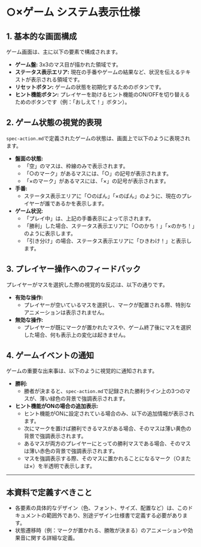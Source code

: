 # ○×ゲーム システム表示仕様

## 1. 基本的な画面構成
ゲーム画面は、主に以下の要素で構成されます。

- **ゲーム盤:** 3x3のマス目が描かれた領域です。
- **ステータス表示エリア:** 現在の手番やゲームの結果など、状況を伝えるテキストが表示される領域です。
- **リセットボタン:** ゲームの状態を初期化するためのボタンです。
- **ヒント機能ボタン:** プレイヤーを助けるヒント機能のON/OFFを切り替えるためのボタンです（例：「おしえて！」ボタン）。

## 2. ゲーム状態の視覚的表現
`spec-action.md`で定義されたゲームの状態は、画面上で以下のように表現されます。

- **盤面の状態:**
  - 「空」のマスは、枠線のみで表示されます。
  - 「○のマーク」があるマスには、「○」の記号が表示されます。
  - 「×のマーク」があるマスには、「×」の記号が表示されます。
- **手番:**
  - ステータス表示エリアに「○のばん」「×のばん」のように、現在のプレイヤーが誰であるかを表示します。
- **ゲーム状況:**
  - 「プレイ中」は、上記の手番表示によって示されます。
  - 「勝利」した場合、ステータス表示エリアに「○のかち！」「×のかち！」のように表示します。
  - 「引き分け」の場合、ステータス表示エリアに「ひきわけ！」と表示します。

## 3. プレイヤー操作へのフィードバック
プレイヤーがマスを選択した際の視覚的な反応は、以下の通りです。

- **有効な操作:**
  - プレイヤーが空いているマスを選択し、マークが配置される際、特別なアニメーションは表示されません。
- **無効な操作:**
  - プレイヤーが既にマークが置かれたマスや、ゲーム終了後にマスを選択した場合、何も表示上の変化は起きません。

## 4. ゲームイベントの通知
ゲームの重要な出来事は、以下のように視覚的に通知されます。

- **勝利:**
  - 勝者が決まると、`spec-action.md`で記録された勝利ライン上の3つのマスが、薄い緑色の背景で強調表示されます。
- **ヒント機能がONの場合の追加表示:**
  - ヒント機能がONに設定されている場合のみ、以下の追加情報が表示されます。
  - 次にマークを置けば勝利できるマスがある場合、そのマスは薄い黄色の背景で強調表示されます。
  - あるマスが両方のプレイヤーにとっての勝利マスである場合、そのマスは薄い赤色の背景で強調表示されます。
  - マスを強調表示する際、そのマスに置かれることになるマーク（○または×）を半透明で表示します。

---

## 本資料で定義すべきこと
- 各要素の具体的なデザイン（色、フォント、サイズ、配置など）は、このドキュメントの範囲外であり、別途デザイン仕様書で定義する必要があります。
- 状態遷移時（例：マークが置かれる、勝敗が決まる）のアニメーションや効果音に関する詳細な定義。
